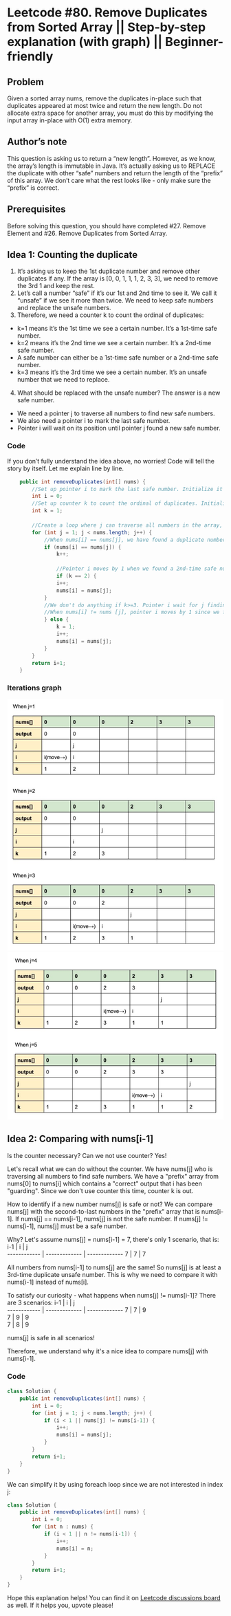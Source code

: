 # Leetcode #80. Remove Duplicates from Sorted Array || Step-by-step explanation (with graph) || Beginner-friendly
## Problem
Given a sorted array nums, remove the duplicates in-place such that duplicates appeared at most twice and return the new length.
Do not allocate extra space for another array, you must do this by modifying the input array in-place with O(1) extra memory.

## Author’s note
This question is asking us to return a “new length”. However, as we know, the array’s length is immutable in Java. It’s actually asking us to REPLACE the duplicate with other “safe” numbers and return the length of the “prefix” of this array. We don’t care what the rest looks like - only make sure the “prefix” is correct.

## Prerequisites
Before solving this question, you should have completed #27. Remove Element and #26. Remove Duplicates from Sorted Array.

## Idea 1: Counting the duplicate
1. It’s asking us to keep the 1st duplicate number and remove other duplicates if any. If the array is [0, 0, 1, 1, 1, 2, 3, 3], we need to remove the 3rd 1 and keep the rest.
2. Let’s call a number “safe” if it’s our 1st and 2nd time to see it. We call it “unsafe” if we see it more than twice. We need to keep safe numbers and replace the unsafe numbers.
3. Therefore, we need a counter k to count the ordinal of duplicates:
* k=1 means it’s the 1st time we see a certain number. It’s a 1st-time safe number.
* k=2 means it’s the 2nd time we see a certain number. It’s a 2nd-time safe number.
* A safe number can either be a 1st-time safe number or a 2nd-time safe number.
* k=3 means it’s the 3rd time we see a certain number. It’s an unsafe number that we need to replace.
4. What should be replaced with the unsafe number? The answer is a new safe number.
* We need a pointer j to traverse all numbers to find new safe numbers.
* We also need a pointer i to mark the last safe number.
* Pointer i will wait on its position until pointer j found a new safe number.


### Code
If you don’t fully understand the idea above, no worries! Code will tell the story by itself. Let me explain line by line.
```java
    public int removeDuplicates(int[] nums) {
        //Set up pointer i to mark the last safe number. Initialize it to 0 to start from the first number.
        int i = 0;
        //Set up counter k to count the ordinal of duplicates. Initialize it to 1 to denote the "kth" time that we see a number.
        int k = 1;

        //Create a loop where j can traverse all numbers in the array, except the first number (because we use 2 pointers so the first number has been represented by i=0)
        for (int j = 1; j < nums.length; j++) {
            //When nums[i] == nums[j], we have found a duplicate number. Maybe it's safe if it's a 2nd-time safe number. So we use k to count the ordinal of this duplicate.
            if (nums[i] == nums[j]) {
                k++;

                //Pointer i moves by 1 when we found a 2nd-time safe number. We assign that value to nums[i+1].
                if (k == 2) {
                i++;
                nums[i] = nums[j];
            }
            //We don't do anything if k>=3. Pointer i wait for j finding a safe number.
            //When nums[i] != nums [j], pointer i moves by 1 since we found a different number - a 1st-time safe number. We assign that value to nums[i+1].
            } else {
                k = 1;
                i++;
                nums[i] = nums[j];
            }
        }
        return i+1;
    }
```

### Iterations graph
![](LC80.jpg)
![](LC80_2.jpg)


## Idea 2: Comparing with nums[i-1]
Is the counter necessary? Can we not use counter? Yes!

Let's recall what we can do without the counter. We have nums[j] who is traversing all numbers to find safe numbers. We have a "prefix" array from nums[0] to nums[i] which contains a "correct" output that i has been "guarding". Since we don't use counter this time, counter k is out.

How to identify if a new number nums[j] is safe or not? We can compare nums[j] with the second-to-last numbers in the "prefix" array that is nums[i-1]. If nums[j] == nums[i-1], nums[j] is not the safe number. If nums[j] != nums[i-1], nums[j] must be a safe number.

Why? Let's assume nums[j] = nums[i-1] = 7, there's only 1 scenario, that is: 
i-1          | i             | j           
------------ | ------------- | -------------
7            | 7             | 7            

All numbers from nums[i-1] to nums[j] are the same! So nums[j] is at least a 3rd-time duplicate unsafe number. This is why we need to compare it with nums[i-1] instead of nums[i].

To satisfy our curiosity - what happens when nums[j] != nums[i-1]? There are 3 scenarios: 
i-1          | i             | j           
------------ | ------------- | -------------
7            | 7             | 9             
7            | 9             | 9            
7            | 8             | 9            

nums[j] is safe in all scenarios!

Therefore, we understand why it's a nice idea to compare nums[j] with nums[i-1].

### Code
```java
class Solution {
    public int removeDuplicates(int[] nums) {
        int i = 0;
        for (int j = 1; j < nums.length; j++) {
            if (i < 1 || nums[j] != nums[i-1]) {
                i++;
                nums[i] = nums[j];
            }
        }
        return i+1;
    }
}
```
We can simplify it by using foreach loop since we are not interested in index j:
```java
class Solution {
    public int removeDuplicates(int[] nums) {
        int i = 0;
        for (int n : nums) {
            if (i < 1 || n != nums[i-1]) {
                i++;
                nums[i] = n;
            }
        }
        return i+1;
    }
}
```
Hope this explanation helps! You can find it on [Leetcode discussions board](https://leetcode.com/problems/remove-duplicates-from-sorted-array-ii/discuss/792178/Java-oror-2-pointers-100-faster-oror-Step-by-step-explanation-(with-graph)-oror-Beginners-friendly) as well. If it helps you, upvote please!
